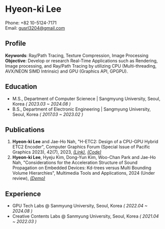 # Hyeon-ki Lee
Phone: +82 10-5124-7171  
Email: gusrl3204@gmail.com  

## Profile 
**Keywords**: Ray/Path Tracing, Texture Compression, Image Processing   
**Objective**: Develop or research Real-Time Applications such as Rendering, Image processing, and Ray/Path Tracing by utilizing CPU (Multi-threading, AVX/NEON SIMD Intrinsic) and GPU (Graphics API, GPGPU).

## Education
- M.S., Department of Computer Scienece | Sangmyung University, Seoul, Korea _( 2023.03 ~ 2024.08 )_			        		
- B.S., Department of Electronic Engineering | Sangmyung University, Seoul, Korea _( 2017.03 ~ 2023.02 )_

## Publications
1. **Hyeon-ki Lee** and Jae-Ho Nah, "H-ETC2: Design of a CPU-GPU Hybrid ETC2 Encoder", Computer Graphics Forum (Special Issue of Pacific Graphics 2023), 42(7), 2023, _[(Link)](https://onlinelibrary.wiley.com/doi/10.1111/cgf.14969?af=R), [(Code)](https://github.com/gusrlLee/HETC2)_
2. **Hyeon-ki Lee**, Hyeju Kim, Dong-Yun Kim, Woo-Chan Park and Jae-Ho Nah, "Considerations for the Acceleration Structure of Sound Propagation on Embedded Devices: Kd-trees versus Multi Bounding Volume Hierarchies", Multimedia Tools and Applications, 2024 (Under review), _[(Demo)](https://www.youtube.com/watch?v=Jvjt7jii3Dc)_

## Experience
- GPU Tech Labs @ Sanmyung University, Seoul, Korea _( 2022.04 ~ 2024.08 )_ 
- Creative Contents Labs @ Sanmyung University, Seoul, Korea _( 2021.04 ~ 2022.03 )_
